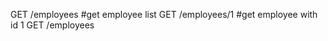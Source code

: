 GET     /employees              #get employee list
GET     /employees/1            #get employee with id 1
GET     /employees
